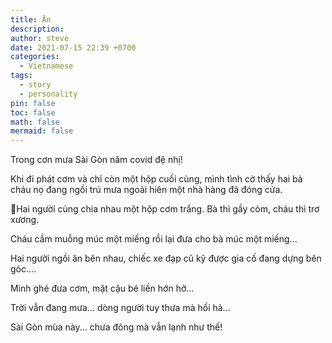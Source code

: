```yaml
---
title: Ăn
description: 
author: steve
date: 2021-07-15 22:39 +0700
categories:
  - Vietnamese
tags:
  - story
  - personality
pin: false
toc: false
math: false
mermaid: false
---
```

Trong cơn mưa Sài Gòn năm covid đệ nhị!

Khi đi phát cơm và chỉ còn một hộp cuối cùng, mình tình cờ thấy hai bà cháu nọ đang ngồi trú mưa ngoài hiên một nhà hàng đã đóng cửa.

Hai người cùng chia nhau một hộp cơm trắng. Bà thì gầy còm, cháu thì trơ xương. 

Cháu cầm muỗng múc một miếng rồi lại đưa cho bà múc một miếng...

Hai người ngồi ăn bên nhau, chiếc xe đạp cũ kỹ được gia cố đang dựng bên góc....

Mình ghé đưa cơm, mặt cậu bé liền hớn hở...

Trời vẫn đang mưa... dòng người tuy thưa mà hối hả...

Sài Gòn mùa này... chưa đông mà vẫn lạnh như thế!